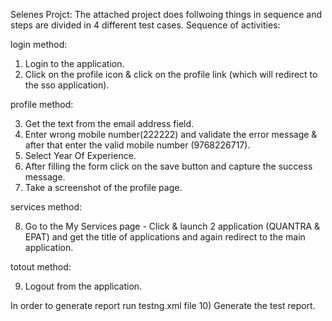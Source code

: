 Selenes Projct: 
The attached project does follwoing things in sequence and steps are divided in 4 different test cases.
Sequence of activities:

login method:
1) Login to the application.
2) Click on the profile icon & click on the profile link (which will redirect to the sso application).

profile method:

3) Get the text from the email address field.
4) Enter wrong mobile number(222222) and validate the error message & after that enter the valid mobile number (9768226717).
5) Select Year Of Experience.
6) After filling the form click on the save button and capture the success message.
7) Take a screenshot of the profile page.

services method:

8) Go to the My Services page - Click & launch 2 application (QUANTRA & EPAT) and get the title of applications and again redirect to the main application.

totout method:

9) Logout from the application.

In order to generate report run testng.xml file
10) Generate the test report.



